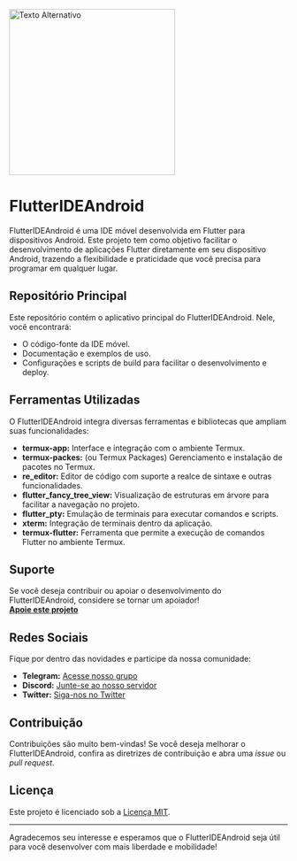 <img src="https://i0.wp.com/codingwitht.com/wp-content/uploads/2022/02/Coding-with-Tea-blue-flutter-logo-Hlf-Logo.png" alt="Texto Alternativo" width="300" />


# FlutterIDEAndroid

FlutterIDEAndroid é uma IDE móvel desenvolvida em Flutter para dispositivos Android. Este projeto tem como objetivo facilitar o desenvolvimento de aplicações Flutter diretamente em seu dispositivo Android, trazendo a flexibilidade e praticidade que você precisa para programar em qualquer lugar.

## Repositório Principal

Este repositório contém o aplicativo principal do FlutterIDEAndroid. Nele, você encontrará:
- O código-fonte da IDE móvel.
- Documentação e exemplos de uso.
- Configurações e scripts de build para facilitar o desenvolvimento e deploy.

## Ferramentas Utilizadas

O FlutterIDEAndroid integra diversas ferramentas e bibliotecas que ampliam suas funcionalidades:

- **termux-app:** Interface e integração com o ambiente Termux.
- **termux-packes:** (ou Termux Packages) Gerenciamento e instalação de pacotes no Termux.
- **re_editor:** Editor de código com suporte a realce de sintaxe e outras funcionalidades.
- **flutter_fancy_tree_view:** Visualização de estruturas em árvore para facilitar a navegação no projeto.
- **flutter_pty:** Emulação de terminais para executar comandos e scripts.
- **xterm:** Integração de terminais dentro da aplicação.
- **termux-flutter:** Ferramenta que permite a execução de comandos Flutter no ambiente Termux.

## Suporte

Se você deseja contribuir ou apoiar o desenvolvimento do FlutterIDEAndroid, considere se tornar um apoiador!  
[**Apoie este projeto**](https://link-para-apoiadores.com)

## Redes Sociais

Fique por dentro das novidades e participe da nossa comunidade:

- **Telegram:** [Acesse nosso grupo](https://t.me/seu_grupo_telegram)
- **Discord:** [Junte-se ao nosso servidor](https://discord.gg/seu_convite)
- **Twitter:** [Siga-nos no Twitter](https://twitter.com/seu_perfil)

## Contribuição

Contribuições são muito bem-vindas! Se você deseja melhorar o FlutterIDEAndroid, confira as diretrizes de contribuição e abra uma _issue_ ou _pull request_.

## Licença

Este projeto é licenciado sob a [Licença MIT](LICENSE).

---

Agradecemos seu interesse e esperamos que o FlutterIDEAndroid seja útil para você desenvolver com mais liberdade e mobilidade!
